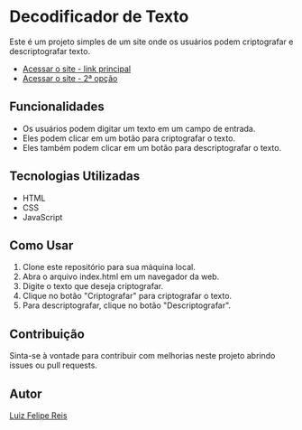 # Decodificador de Texto

Este é um projeto simples de um site onde os usuários podem criptografar e descriptografar texto.

- [Acessar o site - link principal](https://devfelipreis.github.io/desafio-alura-decodificador/)
- [Acessar o site - 2ª opção](https://desafio-alura-decodificador.vercel.app/)




## Funcionalidades

- Os usuários podem digitar um texto em um campo de entrada.
- Eles podem clicar em um botão para criptografar o texto.
- Eles também podem clicar em um botão para descriptografar o texto.

## Tecnologias Utilizadas

- HTML
- CSS
- JavaScript

## Como Usar

1. Clone este repositório para sua máquina local.
2. Abra o arquivo index.html em um navegador da web.
3. Digite o texto que deseja criptografar.
4. Clique no botão "Criptografar" para criptografar o texto.
5. Para descriptografar, clique no botão "Descriptografar".

## Contribuição

Sinta-se à vontade para contribuir com melhorias neste projeto abrindo issues ou pull requests.

## Autor

[Luiz Felipe Reis](https://github.com/DevFelipreis)
